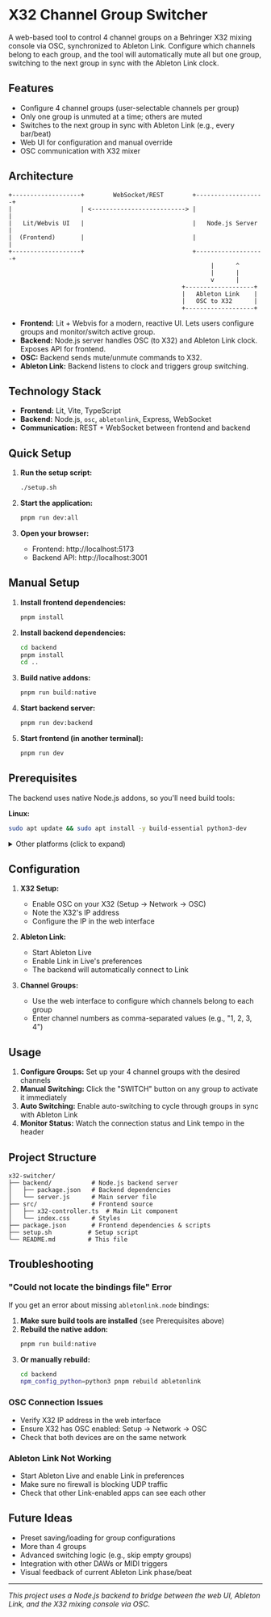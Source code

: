 # X32 Channel Group Switcher

A web-based tool to control 4 channel groups on a Behringer X32 mixing console via OSC, synchronized to Ableton Link. Configure which channels belong to each group, and the tool will automatically mute all but one group, switching to the next group in sync with the Ableton Link clock.

## Features
- Configure 4 channel groups (user-selectable channels per group)
- Only one group is unmuted at a time; others are muted
- Switches to the next group in sync with Ableton Link (e.g., every bar/beat)
- Web UI for configuration and manual override
- OSC communication with X32 mixer

## Architecture

```
+-------------------+        WebSocket/REST        +-------------------+
|                   | <--------------------------> |                   |
|   Lit/Webvis UI   |                              |   Node.js Server  |
|  (Frontend)       |                              |                   |
+-------------------+                              +-------------------+
                                                        |      ^
                                                        |      |
                                                        v      |
                                                +-------------------+
                                                |   Ableton Link    |
                                                |   OSC to X32      |
                                                +-------------------+
```

- **Frontend:** Lit + Webvis for a modern, reactive UI. Lets users configure groups and monitor/switch active group.
- **Backend:** Node.js server handles OSC (to X32) and Ableton Link clock. Exposes API for frontend.
- **OSC:** Backend sends mute/unmute commands to X32.
- **Ableton Link:** Backend listens to clock and triggers group switching.

## Technology Stack
- **Frontend:** Lit, Vite, TypeScript
- **Backend:** Node.js, `osc`, `abletonlink`, Express, WebSocket
- **Communication:** REST + WebSocket between frontend and backend

## Quick Setup

1. **Run the setup script:**
   ```bash
   ./setup.sh
   ```

2. **Start the application:**
   ```bash
   pnpm run dev:all
   ```

3. **Open your browser:**
   - Frontend: http://localhost:5173
   - Backend API: http://localhost:3001

## Manual Setup

1. **Install frontend dependencies:**
   ```bash
   pnpm install
   ```

2. **Install backend dependencies:**
   ```bash
   cd backend
   pnpm install
   cd ..
   ```

3. **Build native addons:**
   ```bash
   pnpm run build:native
   ```

4. **Start backend server:**
   ```bash
   pnpm run dev:backend
   ```

4. **Start frontend (in another terminal):**
   ```bash
   pnpm run dev
   ```

## Prerequisites

The backend uses native Node.js addons, so you'll need build tools:

**Linux:**
```bash
sudo apt update && sudo apt install -y build-essential python3-dev
```

<details>
<summary>Other platforms (click to expand)</summary>

- **macOS:** `xcode-select --install`
- **Windows:** `pnpm install --global windows-build-tools`
- **All platforms:** Python 3.x (Python 2.7 also supported)

</details>

## Configuration

1. **X32 Setup:**
   - Enable OSC on your X32 (Setup → Network → OSC)
   - Note the X32's IP address
   - Configure the IP in the web interface

2. **Ableton Link:**
   - Start Ableton Live
   - Enable Link in Live's preferences
   - The backend will automatically connect to Link

3. **Channel Groups:**
   - Use the web interface to configure which channels belong to each group
   - Enter channel numbers as comma-separated values (e.g., "1, 2, 3, 4")

## Usage

1. **Configure Groups:** Set up your 4 channel groups with the desired channels
2. **Manual Switching:** Click the "SWITCH" button on any group to activate it immediately
3. **Auto Switching:** Enable auto-switching to cycle through groups in sync with Ableton Link
4. **Monitor Status:** Watch the connection status and Link tempo in the header

## Project Structure

```
x32-switcher/
├── backend/           # Node.js backend server
│   ├── package.json   # Backend dependencies
│   └── server.js      # Main server file
├── src/               # Frontend source
│   ├── x32-controller.ts  # Main Lit component
│   └── index.css      # Styles
├── package.json       # Frontend dependencies & scripts
├── setup.sh          # Setup script
└── README.md         # This file
```

## Troubleshooting

### "Could not locate the bindings file" Error

If you get an error about missing `abletonlink.node` bindings:

1. **Make sure build tools are installed** (see Prerequisites above)
2. **Rebuild the native addon:**
   ```bash
   pnpm run build:native
   ```
3. **Or manually rebuild:**
   ```bash
   cd backend
   npm_config_python=python3 pnpm rebuild abletonlink
   ```

### OSC Connection Issues

- Verify X32 IP address in the web interface
- Ensure X32 has OSC enabled: Setup → Network → OSC
- Check that both devices are on the same network

### Ableton Link Not Working

- Start Ableton Live and enable Link in preferences
- Make sure no firewall is blocking UDP traffic
- Check that other Link-enabled apps can see each other

## Future Ideas
- Preset saving/loading for group configurations
- More than 4 groups
- Advanced switching logic (e.g., skip empty groups)
- Integration with other DAWs or MIDI triggers
- Visual feedback of current Ableton Link phase/beat

---

*This project uses a Node.js backend to bridge between the web UI, Ableton Link, and the X32 mixing console via OSC.*